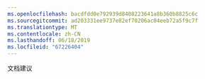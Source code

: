 ```yaml
---
ms.openlocfilehash: bacdfdd0e792939d8408223641a8b360b8825c6c
ms.sourcegitcommit: ad203331ee9737e82ef70206ac04eeb72a5f9c7f
ms.translationtype: MT
ms.contentlocale: zh-CN
ms.lasthandoff: 06/18/2019
ms.locfileid: "67226404"
---
```

文档建议